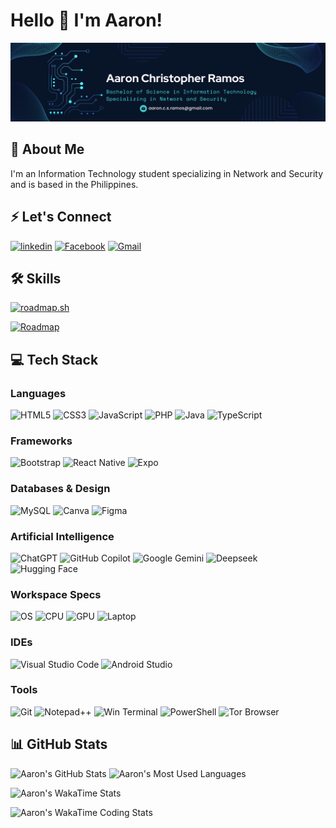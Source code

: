 # Hello 👋 I'm Aaron!

![Header](./GitHubBanner.png)


## 🚀 About Me
I'm an Information Technology student specializing in Network and Security and is based in the Philippines.


## ⚡ Let's Connect
[![linkedin](https://img.shields.io/badge/linkedin-0A66C2?style=for-the-badge&logo=linkedin&logoColor=white)](https://www.linkedin.com/in/aaron-christopher-ramos/) [![Facebook](https://img.shields.io/badge/Facebook-1877F2?style=for-the-badge&logo=facebook&logoColor=white)](https://www.facebook.com/aaronrms/) [![Gmail](https://img.shields.io/badge/Gmail-D14836?style=for-the-badge&logo=gmail&logoColor=white)](mailto:aaron.c.s.ramos@gmail.com)


## 🛠 Skills
[![roadmap.sh](https://roadmap.sh/card/wide/666e84ed5a1e5ea6c2677b3a?variant=dark&roadmaps=frontend%2Cbackend%2Cdevops%2Ccyber-security)](https://roadmap.sh)

[![Roadmap](https://img.shields.io/badge/Roadmap.sh-Profile_Link-3A3B3C?style=for-the-badge&logo=roadmapdotsh&logoColor=white)](https://roadmap.sh/u/aaronramos)


## 💻 Tech Stack
### Languages
![HTML5](https://img.shields.io/badge/HTML5-E34F26?style=for-the-badge&logo=html5&logoColor=white) ![CSS3](https://img.shields.io/badge/CSS3-1572B6?style=for-the-badge&logo=css3&logoColor=white) ![JavaScript](https://img.shields.io/badge/JavaScript-F7DF1E?style=for-the-badge&logo=javascript&logoColor=black) ![PHP](https://img.shields.io/badge/PHP-777BB4?style=for-the-badge&logo=php&logoColor=white) ![Java](https://img.shields.io/badge/Java-ED8B00?style=for-the-badge&logo=openjdk&logoColor=white) ![TypeScript](https://img.shields.io/badge/TypeScript-3178C6?style=for-the-badge&logo=TypeScript&logoColor=white)

### Frameworks
![Bootstrap](https://img.shields.io/badge/Bootstrap-712cf9?style=for-the-badge&logo=Bootstrap&logoColor=white) ![React Native](https://img.shields.io/badge/react_native-%2320232a.svg?style=for-the-badge&logo=react&logoColor=%2361DAFB) ![Expo](https://img.shields.io/badge/expo-1C1E24?style=for-the-badge&logo=expo&logoColor=#D04A37)

### Databases & Design
![MySQL](https://img.shields.io/badge/mysql-%2300f.svg?style=for-the-badge&logo=mysql&logoColor=white) ![Canva](https://img.shields.io/badge/Canva-%2300C4CC.svg?style=for-the-badge&logo=Canva&logoColor=white) ![Figma](https://img.shields.io/badge/figma-%23F24E1E.svg?style=for-the-badge&logo=figma&logoColor=white)

### Artificial Intelligence
![ChatGPT](https://img.shields.io/badge/chatGPT-74aa9c?style=for-the-badge&logo=openai&logoColor=white) ![GitHub Copilot](https://img.shields.io/badge/github_copilot-8957E5?style=for-the-badge&logo=github-copilot&logoColor=white) ![Google Gemini](https://img.shields.io/badge/google%20gemini-8E75B2?style=for-the-badge&logo=google%20gemini&logoColor=white) ![Deepseek](https://custom-icon-badges.demolab.com/badge/Deepseek-4D6BFF?style=for-the-badge&logo=deepseek&logoColor=white) ![Hugging Face](https://img.shields.io/badge/Hugging%20Face-gray?style=for-the-badge&logo=huggingface&logoColor=FFD21E)

### Workspace Specs
![OS](https://img.shields.io/badge/Windows_10-0078D7?style=for-the-badge&logo=windows&logoColor=white) ![CPU](https://img.shields.io/badge/Core_i7_10th-0071C5?style=for-the-badge&logo=intel&logoColor=white) ![GPU](https://img.shields.io/badge/RTX3060-76B900?style=for-the-badge&logo=nvidia&logoColor=white) ![Laptop](https://img.shields.io/badge/GF65_Thin-EB1D24?style=for-the-badge&logo=msi&logoColor=white)

### IDEs
![Visual Studio Code](https://img.shields.io/badge/Visual_Studio_Code-0078D4?style=for-the-badge&logo=visual%20studio%20code&logoColor=white) ![Android Studio](https://img.shields.io/badge/android%20studio-346ac1?style=for-the-badge&logo=android%20studio&logoColor=white) 

### Tools
![Git](https://img.shields.io/badge/git-%23F05033.svg?style=for-the-badge&logo=git&logoColor=white) ![Notepad++](https://img.shields.io/badge/Notepad++-90E59A.svg?style=for-the-badge&logo=notepad%2B%2B&logoColor=black) ![Win Terminal](https://img.shields.io/badge/windows%20terminal-4D4D4D?style=for-the-badge&logo=windows%20terminal&logoColor=white) ![PowerShell](https://img.shields.io/badge/Powershell-2CA5E0?style=for-the-badge&logo=powershell&logoColor=white) ![Tor Browser](https://img.shields.io/badge/Tor_Browser-7D4698?style=for-the-badge&logo=Tor-Browser&logoColor=white)


## 📊 GitHub Stats
![Aaron's GitHub Stats](https://github-readme-stats.vercel.app/api?username=aaron-c-s-ramos&show_icons=true&theme=transparent&hide=stars,prs,issues,contribs&include_all_commits=true&rank_icon=percentile&custom_title=Aaron%27s%20GitHub%20Stats) ![Aaron's Most Used Languages](https://github-readme-stats.vercel.app/api/top-langs/?username=aaron-c-s-ramos&show_icons=true&theme=transparent&layout=compact)

![Aaron's WakaTime Stats](https://github-readme-stats.vercel.app/api/wakatime?username=aaron_c_s_ramos&layout=compact)

![Aaron's WakaTime Coding Stats](https://wakatime.com/share/@aaron_c_s_ramos/bde82ba9-36f8-49d6-b324-dac9c6e97d51.svg)
